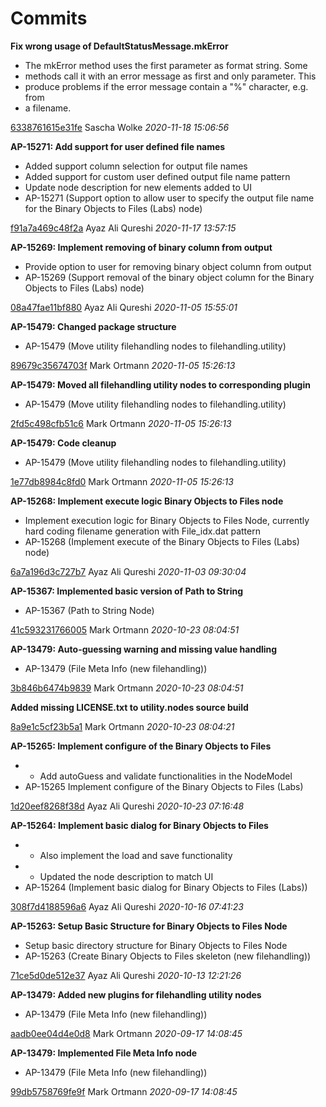 # Commits

**Fix wrong usage of DefaultStatusMessage.mkError**

 * The mkError method uses the first parameter as format string. Some 
 * methods call it with an error message as first and only parameter. This 
 * produce problems if the error message contain a &quot;%&quot; character, e.g. from 
 * a filename. 

[6338761615e31fe](https://bitbucket.org/knime/knime-base/commits/6338761615e31fe) Sascha Wolke *2020-11-18 15:06:56*

**AP-15271: Add support for user defined file names**

 * Added support column selection for output file names 
 * Added support for custom user defined output file name pattern 
 * Update node description for new elements added to UI 
 * AP-15271 (Support option to allow user to specify the output file name for the Binary Objects to Files (Labs) node) 

[f91a7a469c48f2a](https://bitbucket.org/knime/knime-base/commits/f91a7a469c48f2a) Ayaz Ali Qureshi *2020-11-17 13:57:15*

**AP-15269: Implement removing of binary column from output**

 * Provide option to user for removing binary object column from output 
 * AP-15269 (Support removal of the binary object column for the Binary Objects to Files (Labs) node) 

[08a47fae11bf880](https://bitbucket.org/knime/knime-base/commits/08a47fae11bf880) Ayaz Ali Qureshi *2020-11-05 15:55:01*

**AP-15479: Changed package structure**

 * AP-15479 (Move utility filehandling nodes to filehandling.utility) 

[89679c35674703f](https://bitbucket.org/knime/knime-base/commits/89679c35674703f) Mark Ortmann *2020-11-05 15:26:13*

**AP-15479: Moved all filehandling utility nodes to corresponding plugin**

 * AP-15479 (Move utility filehandling nodes to filehandling.utility) 

[2fd5c498cfb51c6](https://bitbucket.org/knime/knime-base/commits/2fd5c498cfb51c6) Mark Ortmann *2020-11-05 15:26:13*

**AP-15479: Code cleanup**

 * AP-15479 (Move utility filehandling nodes to filehandling.utility) 

[1e77db8984c8fd0](https://bitbucket.org/knime/knime-base/commits/1e77db8984c8fd0) Mark Ortmann *2020-11-05 15:26:13*

**AP-15268: Implement execute logic Binary Objects to Files node**

 * Implement execution logic for Binary Objects to Files Node, currently hard coding filename generation with File_idx.dat pattern 
 * AP-15268 (Implement execute of the Binary Objects to Files (Labs) node) 

[6a7a196d3c727b7](https://bitbucket.org/knime/knime-base/commits/6a7a196d3c727b7) Ayaz Ali Qureshi *2020-11-03 09:30:04*

**AP-15367: Implemented basic version of Path to String**

 * AP-15367 (Path to String Node) 

[41c593231766005](https://bitbucket.org/knime/knime-base/commits/41c593231766005) Mark Ortmann *2020-10-23 08:04:51*

**AP-13479: Auto-guessing warning and missing value handling**

 * AP-13479 (File Meta Info (new filehandling)) 

[3b846b6474b9839](https://bitbucket.org/knime/knime-base/commits/3b846b6474b9839) Mark Ortmann *2020-10-23 08:04:51*

**Added missing LICENSE.txt to utility.nodes source build**


[8a9e1c5cf23b5a1](https://bitbucket.org/knime/knime-base/commits/8a9e1c5cf23b5a1) Mark Ortmann *2020-10-23 08:04:21*

**AP-15265: Implement configure of the Binary Objects to Files**

 * - Add autoGuess and validate functionalities in the NodeModel 
 * AP-15265 Implement configure of the Binary Objects to Files (Labs) 

[1d20eef8268f38d](https://bitbucket.org/knime/knime-base/commits/1d20eef8268f38d) Ayaz Ali Qureshi *2020-10-23 07:16:48*

**AP-15264: Implement basic dialog for Binary Objects to Files**

 * - Also implement the load and save functionality 
 * - Updated the node description to match UI 
 * AP-15264 (Implement basic dialog for Binary Objects to Files (Labs)) 

[308f7d4188596a6](https://bitbucket.org/knime/knime-base/commits/308f7d4188596a6) Ayaz Ali Qureshi *2020-10-16 07:41:23*

**AP-15263: Setup Basic Structure for Binary Objects to Files Node**

 * Setup basic directory structure for Binary Objects to Files Node 
 * AP-15263 (Create Binary Objects to Files skeleton (new filehandling)) 

[71ce5d0de512e37](https://bitbucket.org/knime/knime-base/commits/71ce5d0de512e37) Ayaz Ali Qureshi *2020-10-13 12:21:26*

**AP-13479: Added new plugins for filehandling utility nodes**

 * AP-13479 (File Meta Info (new filehandling)) 

[aadb0ee04d4e0d8](https://bitbucket.org/knime/knime-base/commits/aadb0ee04d4e0d8) Mark Ortmann *2020-09-17 14:08:45*

**AP-13479: Implemented File Meta Info node**

 * AP-13479 (File Meta Info (new filehandling)) 

[99db5758769fe9f](https://bitbucket.org/knime/knime-base/commits/99db5758769fe9f) Mark Ortmann *2020-09-17 14:08:45*

